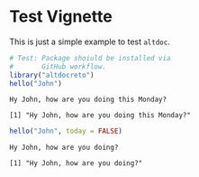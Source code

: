 # Test Vignette


This is just a simple example to test `altdoc`.

``` r
# Test: Package shoiuld be installed via
#       GitHub workflow.
library("altdocreto")
hello("John")
```

    Hy John, how are you doing this Monday?

    [1] "Hy John, how are you doing this Monday?"

``` r
hello("John", today = FALSE)
```

    Hy John, how are you doing?

    [1] "Hy John, how are you doing?"
